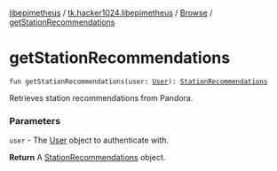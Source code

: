 [libepimetheus](../../index.md) / [tk.hacker1024.libepimetheus](../index.md) / [Browse](index.md) / [getStationRecommendations](./get-station-recommendations.md)

# getStationRecommendations

`fun getStationRecommendations(user: `[`User`](../-user/index.md)`): `[`StationRecommendations`](../-station-recommendations/index.md)

Retrieves station recommendations from Pandora.

### Parameters

`user` - The [User](../-user/index.md) object to authenticate with.

**Return**
A [StationRecommendations](../-station-recommendations/index.md) object.

